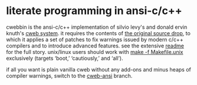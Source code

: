 # literate programming in ansi-c/c++

cwebbin is the ansi-c/c++ implementation of silvio levy's and donald ervin
knuth's [cweb system](http://www-cs-faculty.stanford.edu/~uno/cweb.html). it
requires the contents of [the original source
drop](https://www.ctan.org/tex-archive/web/c_cpp/cweb/cweb-3.64ae.tar.gz), to
which it applies a set of patches to fix warnings issued by modern c/c++
compilers and to introduce advanced features. see the extensive
[readme](README.22p) for the full story. unix/linux  users should work with
[make -f Makefile.unix](Makefile.unix) exclusively (targets ‘boot,’
‘cautiously,’ and ‘all’).

if all you want is plain vanilla cweb without any add-ons and minus heaps of
compiler warnings, switch to the
[cweb-ansi](https://github.com/ascherer/cwebbin/tree/cweb-ansi) branch.
